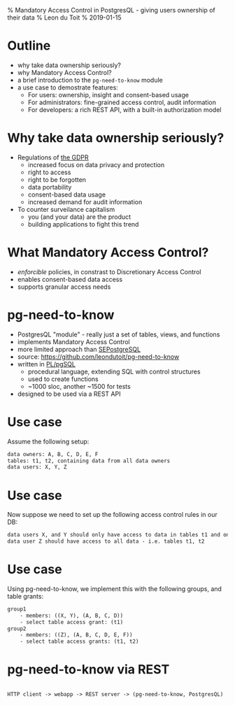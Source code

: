 % Mandatory Access Control in PostgresQL - giving users ownership of their data
% Leon du Toit
% 2019-01-15

# Outline

* why take data ownership seriously?
* why Mandatory Access Control?
* a brief introduction to the `pg-need-to-know` module
* a use case to demostrate features:
    * For users: ownership, insight and consent-based usage
    * For administrators: fine-grained access control, audit information
    * For developers: a rich REST API, with a built-in authorization model

# Why take data ownership seriously?

* Regulations of [the GDPR](https://eugdpr.org/the-regulation/)
    * increased focus on data privacy and protection
    * right to access
    * right to be forgotten
    * data portability
    * consent-based data usage
    * increased demand for audit information
* To counter surveilance capitalism
    * you (and your data) are the product
    * building applications to fight this trend

# What Mandatory Access Control?

* _enforcible_ policies, in constrast to Discretionary Access Control
* enables consent-based data access
* supports granular access needs

# pg-need-to-know

* PostgresQL "module" - really just a set of tables, views, and functions
* implements Mandatory Access Control
* more limited approach than [SEPostgreSQL](https://wiki.postgresql.org/wiki/SEPostgreSQL_SELinux_Overview)
* source: https://github.com/leondutoit/pg-need-to-know
* written in [PL/pgSQL](https://www.postgresql.org/docs/current/plpgsql-overview.html)
    * procedural language, extending SQL with control structures
    * used to create functions
    * ~1000 sloc, another ~1500 for tests
* designed to be used via a REST API

# Use case

Assume the following setup:

```txt
data owners: A, B, C, D, E, F
tables: t1, t2, containing data from all data owners
data users: X, Y, Z
```

# Use case

Now suppose we need to set up the following access control rules in our DB:

```txt
data users X, and Y should only have access to data in tables t1 and only data from owners A, B, C, D
data user Z should have access to all data - i.e. tables t1, t2
```

# Use case

Using pg-need-to-know, we implement this with the following groups, and table grants:

```txt
group1
    - members: ((X, Y), (A, B, C, D))
    - select table access grant: (t1)
group2
    - members: ((Z), (A, B, C, D, E, F))
    - select table access grants: (t1, t2)
```

# pg-need-to-know via REST

```txt

HTTP client -> webapp -> REST server -> (pg-need-to-know, PostgresQL)

```
